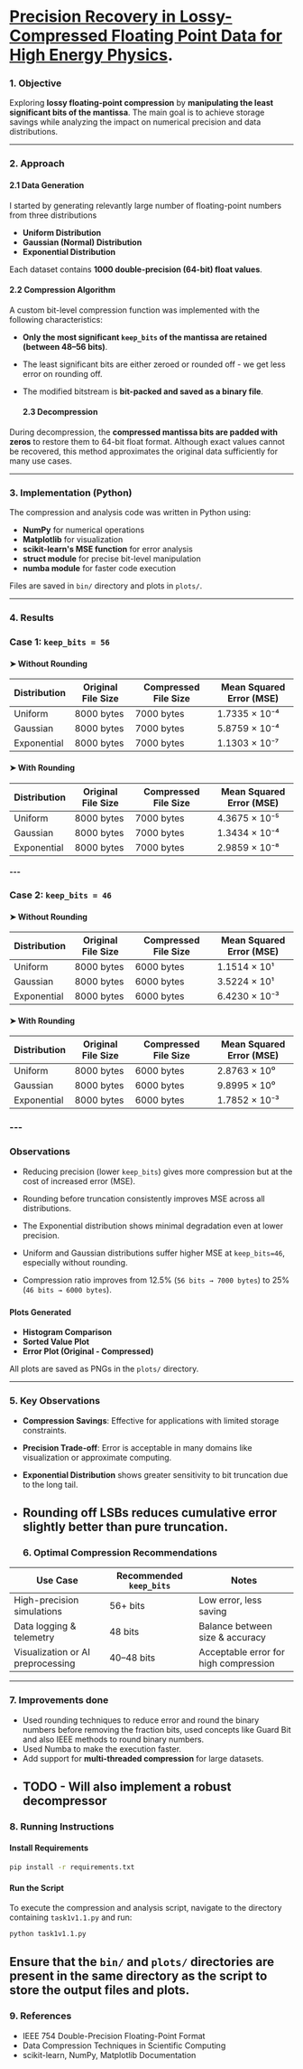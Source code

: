 # [**Precision Recovery in Lossy-Compressed Floating Point Data for High Energy Physics**](https://hepsoftwarefoundation.org/gsoc/2025/proposal_ATLAS_lossy_compression.html)**.**

### **1\. Objective**

Exploring **lossy floating-point compression** by **manipulating the least significant bits of the mantissa**. The main goal is to achieve storage savings while analyzing the impact on numerical precision and data distributions.

---

### **2\. Approach**

#### **2.1 Data Generation**

I started by generating relevantly large number of floating-point numbers from three distributions

- **Uniform Distribution**
- **Gaussian (Normal) Distribution**
- **Exponential Distribution**

Each dataset contains **1000 double-precision (64-bit) float values**.

#### **2.2 Compression Algorithm**

A custom bit-level compression function was implemented with the following characteristics:

- **Only the most significant `keep_bits` of the mantissa are retained (between 48–56 bits)**.
- The least significant bits are either zeroed or rounded off \- we get less error on rounding off.
- The modified bitstream is **bit-packed and saved as a binary file**.

  #### **2.3 Decompression**

During decompression, the **compressed mantissa bits are padded with zeros** to restore them to 64-bit float format. Although exact values cannot be recovered, this method approximates the original data sufficiently for many use cases.

---

### **3\. Implementation (Python)**

The compression and analysis code was written in Python using:

- **NumPy** for numerical operations
- **Matplotlib** for visualization
- **scikit-learn's MSE function** for error analysis
- **struct module** for precise bit-level manipulation
- **numba module** for faster code execution

Files are saved in `bin/` directory and plots in `plots/`.

---

### **4\. Results**

### **Case 1: `keep_bits = 56`**

#### **➤ Without Rounding**

| Distribution | Original File Size | Compressed File Size | Mean Squared Error (MSE) |
| ------------ | ------------------ | -------------------- | ------------------------ |
| Uniform      | 8000 bytes         | 7000 bytes           | 1.7335 × 10⁻⁴            |
| Gaussian     | 8000 bytes         | 7000 bytes           | 5.8759 × 10⁻⁴            |
| Exponential  | 8000 bytes         | 7000 bytes           | 1.1303 × 10⁻⁷            |

#### **➤ With Rounding**

| Distribution | Original File Size | Compressed File Size | Mean Squared Error (MSE) |
| ------------ | ------------------ | -------------------- | ------------------------ |
| Uniform      | 8000 bytes         | 7000 bytes           | 4.3675 × 10⁻⁵            |
| Gaussian     | 8000 bytes         | 7000 bytes           | 1.3434 × 10⁻⁴            |
| Exponential  | 8000 bytes         | 7000 bytes           | 2.9859 × 10⁻⁸            |

#### ---

### **Case 2: `keep_bits = 46`**

#### **➤ Without Rounding**

| Distribution | Original File Size | Compressed File Size | Mean Squared Error (MSE) |
| ------------ | ------------------ | -------------------- | ------------------------ |
| Uniform      | 8000 bytes         | 6000 bytes           | 1.1514 × 10¹             |
| Gaussian     | 8000 bytes         | 6000 bytes           | 3.5224 × 10¹             |
| Exponential  | 8000 bytes         | 6000 bytes           | 6.4230 × 10⁻³            |

#### **➤ With Rounding**

| Distribution | Original File Size | Compressed File Size | Mean Squared Error (MSE) |
| ------------ | ------------------ | -------------------- | ------------------------ |
| Uniform      | 8000 bytes         | 6000 bytes           | 2.8763 × 10⁰             |
| Gaussian     | 8000 bytes         | 6000 bytes           | 9.8995 × 10⁰             |
| Exponential  | 8000 bytes         | 6000 bytes           | 1.7852 × 10⁻³            |

### ---

### **Observations**

- Reducing precision (lower `keep_bits`) gives more compression but at the cost of increased error (MSE).
- Rounding before truncation consistently improves MSE across all distributions.
- The Exponential distribution shows minimal degradation even at lower precision.
- Uniform and Gaussian distributions suffer higher MSE at `keep_bits=46`, especially without rounding.
- Compression ratio improves from 12.5% (`56 bits → 7000 bytes`) to 25% (`46 bits → 6000 bytes`).

  ###

#### **Plots Generated**

- **Histogram Comparison**
- **Sorted Value Plot**
- **Error Plot (Original \- Compressed)**

All plots are saved as PNGs in the `plots/` directory.

---

### **5\. Key Observations**

- **Compression Savings**: Effective for applications with limited storage constraints.
- **Precision Trade-off**: Error is acceptable in many domains like visualization or approximate computing.
- **Exponential Distribution** shows greater sensitivity to bit truncation due to the long tail.
- ## **Rounding off LSBs** reduces cumulative error slightly better than pure truncation.

  ### **6\. Optimal Compression Recommendations**

| Use Case                          | Recommended `keep_bits` | Notes                                 |
| --------------------------------- | ----------------------- | ------------------------------------- |
| High-precision simulations        | 56+ bits                | Low error, less saving                |
| Data logging & telemetry          | 48 bits                 | Balance between size & accuracy       |
| Visualization or AI preprocessing | 40–48 bits              | Acceptable error for high compression |

---

### **7\. Improvements done**

- Used rounding techniques to reduce error and round the binary numbers before removing the fraction bits, used concepts like Guard Bit and also IEEE methods to round binary numbers.
- Used Numba to make the execution faster.
- Add support for **multi-threaded compression** for large datasets.
- ## TODO \- Will also implement a robust decompressor

### **8\. Running Instructions**

#### **Install Requirements**

```bash
pip install -r requirements.txt
```

#### **Run the Script**

To execute the compression and analysis script, navigate to the directory containing `task1v1.1.py` and run:

```bash
python task1v1.1.py
```

## Ensure that the `bin/` and `plots/` directories are present in the same directory as the script to store the output files and plots.

### **9\. References**

- IEEE 754 Double-Precision Floating-Point Format
- Data Compression Techniques in Scientific Computing
- scikit-learn, NumPy, Matplotlib Documentation

